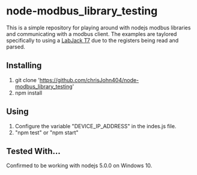 # node-modbus_library_testing

This is a simple repository for playing around with nodejs modbus libraries and communicating with a modbus client.  The examples are taylored specifically to using a [LabJack T7](https://labjack.com/products/t7) due to the registers being read and parsed.


## Installing
1. git clone 'https://github.com/chrisJohn404/node-modbus_library_testing'
2. npm install

## Using
1. Configure the variable "DEVICE_IP_ADDRESS" in the indes.js file.
2. "npm test" or "npm start"

## Tested With...
Confirmed to be working with nodejs 5.0.0 on Windows 10.

